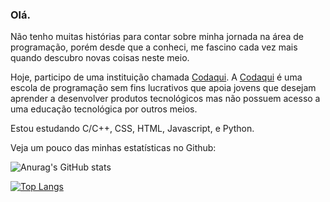 ### Olá.
 
 Não tenho muitas histórias para contar sobre minha jornada na área de programação, porém desde que a conheci, me fascino cada vez mais quando descubro novas coisas neste meio.
 
 Hoje, participo de uma instituição chamada <a href=https://codaqui.dev/>Codaqui</a>. A <a href=https://codaqui.dev/>Codaqui</a> é uma escola de programação sem fins lucrativos que apoia jovens que desejam aprender a desenvolver produtos tecnológicos mas não possuem acesso a uma educação tecnológica por outros meios.
 
 Estou estudando C/C++, CSS, HTML, Javascript, e Python.
 
 Veja um pouco das minhas estatísticas no Github:
 
 ![Anurag's GitHub stats](https://github-readme-stats.vercel.app/api?username=LuizFernando-TC&show_icons=true&theme=vue-dark)

[![Top Langs](https://github-readme-stats.vercel.app/api/top-langs/?username=anuraghazra&layout=compact)](https://github.com/anuraghazra/github-readme-stats)

